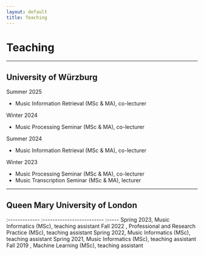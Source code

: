 ```yaml
---
layout: default
title: Teaching
---
```


# Teaching

---

## University of Würzburg

Summer 2025

- Music Information Retrieval (MSc & MA), co-lecturer

Winter 2024

- Music Processing Seminar (MSc & MA), co-lecturer

Summer 2024
- Music Information Retrieval (MSc & MA), co-lecturer

Winter 2023

- Music Processing Seminar (MSc & MA), co-lecturer
- Music Transcription Seminar (MSc & MA), lecturer
 

---

## Queen Mary University of London

                                                 
:------------- :------------------------- :----- 
 Spring 2023, Music Informatics (MSc), teaching assistant 
 Fall 2022  , Professional and Research Practice (MSc), teaching assistant 
 Spring 2022, Music Informatics (MSc), teaching assistant 
 Spring 2021, Music Informatics (MSc), teaching assistant 
 Fall 2019  , Machine Learning (MSc), teaching assistant 
